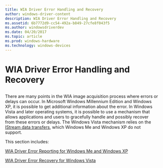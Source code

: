 ```yaml
---
title: WIA Driver Error Handling and Recovery
author: windows-driver-content
description: WIA Driver Error Handling and Recovery
ms.assetid: 6b7772d9-cc54-492a-b849-27cfe8f043f5
ms.author: windowsdriverdev
ms.date: 04/20/2017
ms.topic: article
ms.prod: windows-hardware
ms.technology: windows-devices
---
```


# WIA Driver Error Handling and Recovery


## <a href="" id="ddk-wia-driver-errors-si"></a>


There are many points in the WIA image acquisition process where errors or delays can occur. In Microsoft Windows Millennium Edition and Windows XP, it is possible to get additional information about the error. In Windows Vista and later operating systems, it is possible to use a mechanism that allows applications and users to gracefully handle and possibly recover from these errors or delays. The Windows Vista mechanism relies on the [IStream data transfers](istream-data-transfers.md), which Windows Me and Windows XP do not support.

This section includes:

[WIA Driver Error Reporting for Windows Me and Windows XP](wia-driver-error-reporting-for-windows-me-and-windows-xp.md)

[WIA Driver Error Recovery for Windows Vista](wia-driver-error-recovery-for-windows-vista.md)

 

 





